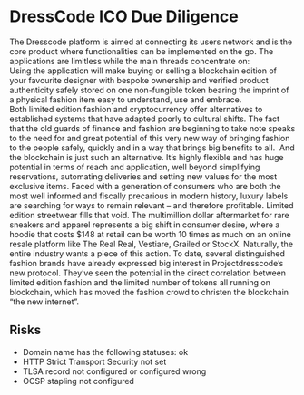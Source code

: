 # DressCode ICO Due Diligence
The Dresscode platform is aimed at connecting its users network and is the core product where functionalities can be implemented on the go. The applications are limitless while the main threads concentrate on:  Using the application will make buying or selling a blockchain edition of your favourite designer with bespoke ownership and verified product authenticity safely stored on one non-fungible token bearing the imprint of a physical fashion item easy to understand, use and embrace.  Both limited edition fashion and cryptocurrency offer alternatives to established systems that have adapted poorly to cultural shifts. The fact that the old guards of finance and fashion are beginning to take note speaks to the need for and great potential of this very new way of bringing fashion to the people safely, quickly and in a way that brings big benefits to all.  And the blockchain is just such an alternative. It’s highly flexible and has huge potential in terms of reach and application, well beyond simplifying reservations, automating deliveries and setting new values for the most exclusive items. Faced with a generation of consumers who are both the most well informed and fiscally precarious in modern history, luxury labels are searching for ways to remain relevant – and therefore profitable. Limited edition streetwear fills that void. The multimillion dollar aftermarket for rare sneakers and apparel represents a big shift in consumer desire, where a hoodie that costs $148 at retail can be worth 10 times as much on an online resale platform like The Real Real, Vestiare, Grailed or StockX. Naturally, the entire industry wants a piece of this action. To date, several distinguished fashion brands have already expressed big interest in Projectdresscode’s new protocol. They’ve seen the potential in the direct correlation between limited edition fashion and the limited number of tokens all running on blockchain, which has moved the fashion crowd to christen the blockchain “the new internet”.
## Risks
* Domain name has the following statuses: ok
* HTTP Strict Transport Security not set
* TLSA record not configured or configured wrong
* OCSP stapling not configured
